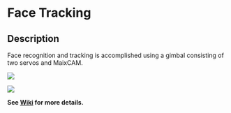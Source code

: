 # Face Tracking

## Description

Face recognition and tracking is accomplished using a gimbal consisting of two servos and MaixCAM.

![](../../docs/doc/assets/face_tracking1.jpg)


![](../../docs/doc/assets/face_tracking2.jpg)

**See [Wiki](../../docs/doc/en/projects/face_tracking.md) for more details.**
